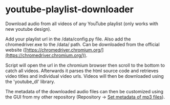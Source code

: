# youtube-playlist-downloader
Download audio from all videos of any YouTube playlist (only works with new youtube design).

Add your playlist url in the /data/config.py file. Also add the chromedriver.exe to the /data/ path. Can be downloaded from the official website ([https://chromedriver.chromium.org/](https://chromedriver.chromium.org/)).

Script will open the url in the chromium browser then scroll to the bottom to catch all videos. 
Afterwards it parses the html source code and retrieves video titles and individual video urls. 
Videos will then be downloaded using the 'youtube_dl' library.

The metadata of the downloaded audio files can then be customized using the GUI from my other repository (Repository &rarr; [Set metadata of mp3 files](https://github.com/RichardStelzer/set-metadata-of-mp3-files)).

